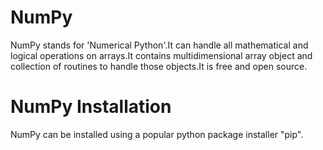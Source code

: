 # NumPy
NumPy stands for 'Numerical Python'.It can handle all mathematical and logical operations on arrays.It contains multidimensional array object and collection of routines to handle those objects.It is free and open source.
# NumPy Installation
NumPy can be installed using a popular python package installer "pip".
